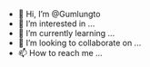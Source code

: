 - 👋 Hi, I’m @Gumlungto
- 👀 I’m interested in ...
- 🌱 I’m currently learning ...
- 💞️ I’m looking to collaborate on ...
- 📫 How to reach me ...

<!---
Gumlungto/Gumlungto is a ✨ special ✨ repository because its `README.md` (this file) appears on your GitHub profile.
You can click the Preview link to take a look at your changes.
--->
